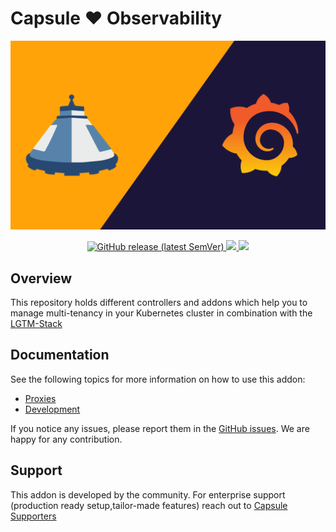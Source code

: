 # Capsule ❤️ Observability


![Capsule Cortex](docs/images/logo.png)

<p align="center">
<a href="https://github.com/peak-scale/observability-tenancy/releases/latest">
  <img alt="GitHub release (latest SemVer)" src="https://img.shields.io/github/v/release/peak-scale/observability-tenancy?sort=semver">
</a>
<a href="https://codecov.io/gh/peak-scale/observability-tenancy" >
 <img src="https://codecov.io/gh/peak-scale/observability-tenancy/graph/badge.svg?token=UsROzc2Fod"/>
</a>
<a href="https://app.fossa.com/projects/git%2Bgithub.com%2Fpeak-scale%2Fobservability-tenancy?ref=badge_shield&issueType=security" alt="FOSSA Status"><img src="https://app.fossa.com/api/projects/git%2Bgithub.com%2Fpeak-scale%2Fobservability-tenancy.svg?type=shield&issueType=security"/></a>
</p>

## Overview

This repository holds different controllers and addons which help you to manage multi-tenancy in your Kubernetes cluster in combination with the [LGTM-Stack](https://grafana.com/go/webinar/getting-started-with-grafana-lgtm-stack/)

## Documentation

See the following topics for more information on how to use this addon:

- [Proxies](docs/proxy/README.md)
- [Development](docs/development.md)

If you notice any issues, please report them in the [GitHub issues](https://github.com/peak-scale/observability-tenancy/issues/new). We are happy for any contribution.


## Support

This addon is developed by the community. For enterprise support (production ready setup,tailor-made features) reach out to [Capsule Supporters](https://projectcapsule.dev/support/)
